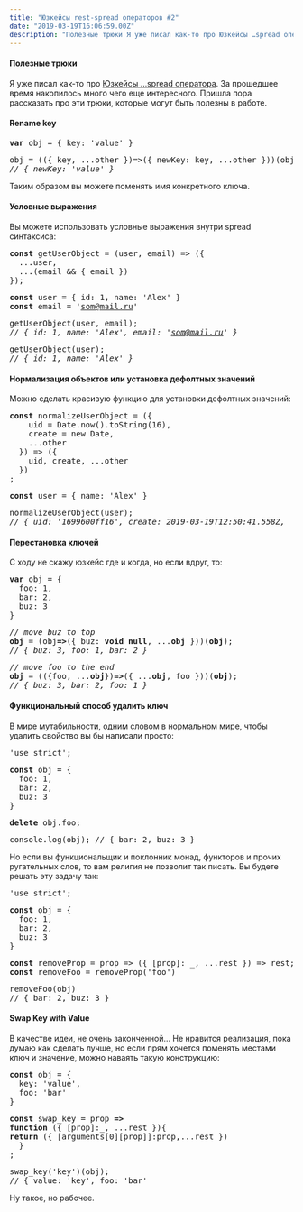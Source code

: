 ```yaml
---
title: "Юзкейсы rest-spread операторов #2"
date: "2019-03-19T16:06:59.00Z"
description: "Полезные трюки Я уже писал как-то про Юзкейсы …spread оператора [https://medium.com/@frontman/%D1%8E%D0%B7%D0%BA%D0%B5%D0%B9%D1%"
---
```


<!--kg-card-begin: html--><h4>Полезные трюки</h4>
<p>Я уже писал как-то про <a href="https://medium.com/@frontman/%D1%8E%D0%B7%D0%BA%D0%B5%D0%B9%D1%81%D1%8B-spread-%D0%BE%D0%BF%D0%B5%D1%80%D0%B0%D1%82%D0%BE%D1%80%D0%B0-4d57b5e916e2" target="_blank" rel="noopener noreferrer">Юзкейсы …spread оператора</a>. За прошедшее время накопилось много чего еще интересного. Пришла пора рассказать про эти трюки, которые могут быть полезны в работе.</p>
<h4>Rename key</h4>
<pre><strong>var</strong> obj = { key: 'value' }</pre>
<pre>obj = (({ key, ...other })=&gt;({ newKey: key, ...other }))(obj)<br><em>// { newKey: 'value' }</em></pre>
<p>Таким образом вы можете поменять имя конкретного ключа.</p>
<h4>Условные выражения</h4>
<p>Вы можете использовать условные выражения внутри spread синтаксиса:</p>
<pre><strong>const</strong> getUserObject = (user, email) =&gt; ({<br>  ...user,<br>  ...(email &amp;&amp; { email })<br>});</pre>
<pre><strong>const</strong> user = { id: 1, name: 'Alex' }<br><strong>const</strong> email = '<a href="mailto:som@mail.ru" target="_blank" rel="noopener noreferrer">som@mail.ru</a>'</pre>
<pre>getUserObject(user, email);<br><em>// { id: 1, name: 'Alex', email: '</em><a href="mailto:som@mail.ru" target="_blank" rel="noopener noreferrer"><em>som@mail.ru</em></a><em>' }</em></pre>
<pre>getUserObject(user);<br><em>// { id: 1, name: 'Alex' }</em></pre>
<h4>Нормализация объектов или установка дефолтных значений</h4>
<p>Можно сделать красивую функцию для установки дефолтных значений:</p>
<pre><strong>const</strong> normalizeUserObject = ({<br>    uid = Date.now().toString(16),<br>    create = new Date,<br>    ...other<br>  }) =&gt; ({<br>    uid, create, ...other<br>  })<br>;</pre>
<pre><strong>const</strong> user = { name: 'Alex' }</pre>
<pre>normalizeUserObject(user);<br><em>// { uid: '1699600ff16', create: 2019-03-19T12:50:41.558Z,  name: 'Alex' }</em></pre>
<h4>Перестановка ключей</h4>
<p>С ходу не скажу юзкейс где и когда, но если вдруг, то:</p>
<pre><strong>var</strong> obj = {<br>  foo: 1,<br>  bar: 2,<br>  buz: 3<br>}</pre>
<pre><em>// move buz to top</em><br><strong>obj</strong> = (obj<strong>=&gt;</strong>({ buz: <strong>void</strong> <strong>null</strong>, ...<strong>obj</strong> }))(<strong>obj</strong>);<br><em>// { buz: 3, foo: 1, bar: 2 }</em></pre>
<pre><em>// move foo to the end</em><br><strong>obj</strong> = (({foo, ...<strong>obj</strong>})<strong>=&gt;</strong>({ ...<strong>obj</strong>, foo }))(<strong>obj</strong>);<br><em>// { buz: 3, bar: 2, foo: 1 }</em></pre>
<h4>Функциональный способ удалить ключ</h4>
<p>В мире мутабильности, одним словом в нормальном мире, чтобы удалить свойство вы бы написали просто:</p>
<pre>'use strict';</pre>
<pre><strong>const</strong> obj = {<br>  foo: 1,<br>  bar: 2,<br>  buz: 3<br>}</pre>
<pre><strong>delete</strong> obj.foo;</pre>
<pre>console.log(obj); // { bar: 2, buz: 3 }</pre>
<p>Но если вы функциональщик и поклонник монад, функторов и прочих ругательных слов, то вам религия не позволит так писать. Вы будете решать эту задачу так:</p>
<pre>'use strict';</pre>
<pre><strong>const</strong> obj = {<br>  foo: 1,<br>  bar: 2,<br>  buz: 3<br>}</pre>
<pre><strong>const</strong> removeProp = prop =&gt; ({ [prop]: _, ...rest }) =&gt; rest;<br><strong>const</strong> removeFoo = removeProp('foo')</pre>
<pre>removeFoo(obj)<br>// { bar: 2, buz: 3 }</pre>
<h4>Swap Key with Value</h4>
<p>В качестве идеи, не очень законченной… Не нравится реализация, пока думаю как сделать лучше, но если прям хочется поменять местами ключ и значение, можно наваять такую конструкцию:</p>
<pre><strong>const</strong> obj = {<br>  key: 'value',<br>  foo: 'bar'<br>}</pre>
<pre><strong>const</strong> swap_key = prop <strong>=&gt;</strong><br><strong>function</strong> ({ [prop]:_, ...rest }){<br><strong>return</strong> ({ [arguments[0][prop]]:prop,...rest })<br>  }<br>;</pre>
<pre>swap_key('key')(obj);<br>// { value: 'key', foo: 'bar' </pre>
<p>Ну такое, но рабочее.</p>

<!--kg-card-end: html-->

